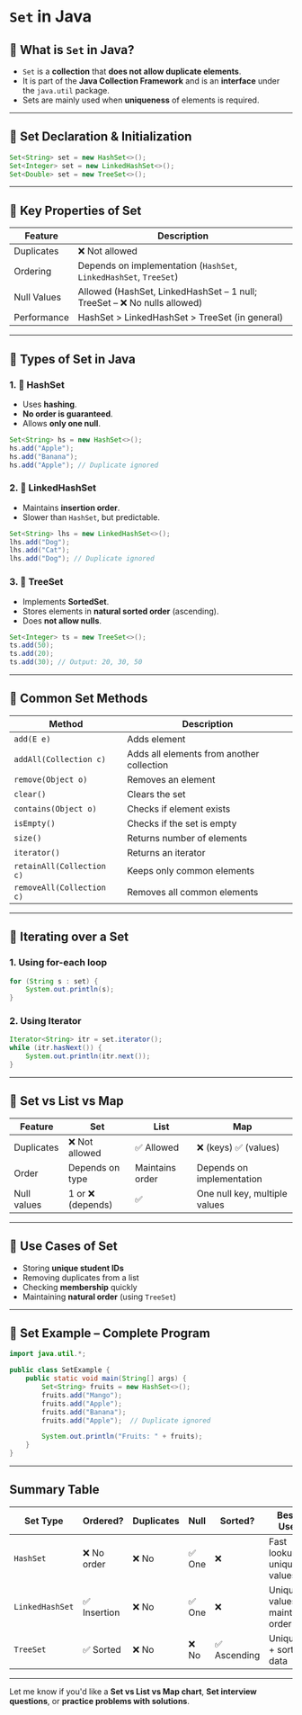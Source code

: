 

#  `Set` in Java

## 🔹 What is `Set` in Java?

* `Set` is a **collection** that **does not allow duplicate elements**.
* It is part of the **Java Collection Framework** and is an **interface** under the `java.util` package.
* Sets are mainly used when **uniqueness** of elements is required.

---



## 🔹 Set Declaration & Initialization

```java
Set<String> set = new HashSet<>();
Set<Integer> set = new LinkedHashSet<>();
Set<Double> set = new TreeSet<>();
```

---

## 🔹 Key Properties of Set

| Feature     | Description                                                             |
| ----------- | ----------------------------------------------------------------------- |
| Duplicates  | ❌ Not allowed                                                           |
| Ordering    | Depends on implementation (`HashSet`, `LinkedHashSet`, `TreeSet`)       |
| Null Values | Allowed (HashSet, LinkedHashSet – 1 null; TreeSet – ❌ No nulls allowed) |
| Performance | HashSet > LinkedHashSet > TreeSet (in general)                          |

---

## 🔹 Types of Set in Java

### 1. 🔸 HashSet

* Uses **hashing**.
* **No order is guaranteed**.
* Allows **only one null**.

```java
Set<String> hs = new HashSet<>();
hs.add("Apple");
hs.add("Banana");
hs.add("Apple"); // Duplicate ignored
```

### 2. 🔸 LinkedHashSet

* Maintains **insertion order**.
* Slower than `HashSet`, but predictable.

```java
Set<String> lhs = new LinkedHashSet<>();
lhs.add("Dog");
lhs.add("Cat");
lhs.add("Dog"); // Duplicate ignored
```

### 3. 🔸 TreeSet

* Implements **SortedSet**.
* Stores elements in **natural sorted order** (ascending).
* Does **not allow nulls**.

```java
Set<Integer> ts = new TreeSet<>();
ts.add(50);
ts.add(20);
ts.add(30); // Output: 20, 30, 50
```

---

## 🔹 Common Set Methods

| Method                    | Description                               |
| ------------------------- | ----------------------------------------- |
| `add(E e)`                | Adds element                              |
| `addAll(Collection c)`    | Adds all elements from another collection |
| `remove(Object o)`        | Removes an element                        |
| `clear()`                 | Clears the set                            |
| `contains(Object o)`      | Checks if element exists                  |
| `isEmpty()`               | Checks if the set is empty                |
| `size()`                  | Returns number of elements                |
| `iterator()`              | Returns an iterator                       |
| `retainAll(Collection c)` | Keeps only common elements                |
| `removeAll(Collection c)` | Removes all common elements               |

---

## 🔹 Iterating over a Set

### 1. Using for-each loop

```java
for (String s : set) {
    System.out.println(s);
}
```

### 2. Using Iterator

```java
Iterator<String> itr = set.iterator();
while (itr.hasNext()) {
    System.out.println(itr.next());
}
```

---

## 🔹 Set vs List vs Map

| Feature     | Set              | List            | Map                           |
| ----------- | ---------------- | --------------- | ----------------------------- |
| Duplicates  | ❌ Not allowed    | ✅ Allowed       | ❌ (keys) ✅ (values)           |
| Order       | Depends on type  | Maintains order | Depends on implementation     |
| Null values | 1 or ❌ (depends) | ✅               | One null key, multiple values |

---

## 🔹 Use Cases of Set

* Storing **unique student IDs**
* Removing duplicates from a list
* Checking **membership** quickly
* Maintaining **natural order** (using `TreeSet`)

---

## 🔹 Set Example – Complete Program

```java
import java.util.*;

public class SetExample {
    public static void main(String[] args) {
        Set<String> fruits = new HashSet<>();
        fruits.add("Mango");
        fruits.add("Apple");
        fruits.add("Banana");
        fruits.add("Apple");  // Duplicate ignored

        System.out.println("Fruits: " + fruits);
    }
}
```

---

##  Summary Table

| Set Type        | Ordered?    | Duplicates | Null  | Sorted?     | Best Use                       |
| --------------- | ----------- | ---------- | ----- | ----------- | ------------------------------ |
| `HashSet`       | ❌ No order  | ❌ No       | ✅ One | ❌           | Fast lookup, unique values     |
| `LinkedHashSet` | ✅ Insertion | ❌ No       | ✅ One | ❌           | Unique values + maintain order |
| `TreeSet`       | ✅ Sorted    | ❌ No       | ❌ No  | ✅ Ascending | Unique + sorted data           |

---

Let me know if you'd like a **Set vs List vs Map chart**, **Set interview questions**, or **practice problems with solutions**.
